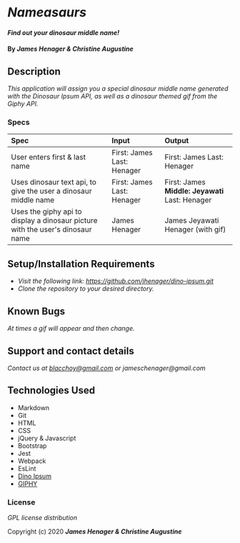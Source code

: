 # _Nameasaurs_

#### _Find out your dinosaur middle name!_

#### By _**James Henager & Christine Augustine**_

## Description

_This application will assign you a special dinosaur middle name generated with the Dinosaur Ipsum API, as well as a dinosaur themed gif from the Giphy API._

### Specs
| Spec | Input | Output |
| :-------------     | :------------- | :------------- |
| User enters first & last name  | First: James Last: Henager | First: James Last: Henager  |
| Uses dinosaur text api, to give the user a dinosaur middle name  | First: James Last: Henager | First: James **Middle: Jeyawati** Last: Henager  |
| Uses the giphy api to display a dinosaur picture with the user's dinosaur name |  James Henager | James Jeyawati Henager (with gif) |

## Setup/Installation Requirements

* _Visit the following link: https://github.com/jhenager/dino-ipsum.git_
* _Clone the repository to your desired directory._

## Known Bugs

_At times a gif will appear and then change._

## Support and contact details

_Contact us at blacchoy@gmail.com or jameschenager@gmail.com_

## Technologies Used

* Markdown
* Git
* HTML
* CSS
* jQuery & Javascript
* Bootstrap
* Jest
* Webpack
* EsLint
* [Dino Ipsum](http://dinoipsum.herokuapp.com/api/?format=json)
* [GIPHY](https://developers.giphy.com/)

### License

*GPL license distribution*

Copyright (c) 2020 **_James Henager & Christine Augustine_**
